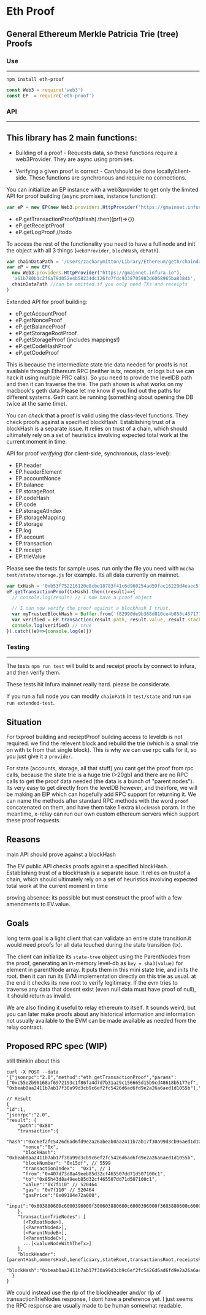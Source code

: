 # Eth Proof
## General Ethereum Merkle Patricia Trie (tree) Proofs

### Use
---
```
npm install eth-proof
```
```javascript
const Web3 = require('web3')
const EP  = require('eth-proof')
```

### API
------

This library has 2 main functions:
----------------------------------

* Building of a proof - Requests data, so these functions require a web3Provider. They are async using promises.

* Verifying a given proof is correct - Can/should be done locally/client-side. These functions are synchronous and require no connections.

You can initiallize an EP instance with a web3provider to get only the limited API for proof building (async promises, instance functions):

```javascript
var eP = new EP(new Web3.providers.HttpProvider("https://gmainnet.infura.io"))
```

* eP.getTransactionProof(txHash).then((prf)=>{})
* eP.getReceiptProof
* eP.getLogProof //todo

To access the rest of the functionality you need to have a full node and init the object with all 3 things (`web3Provider`, `blochHash`, `dbPath`). 

```javascript
var chainDataPath = '/Users/zacharymitton/Library/Ethereum/geth/chaindata'
var eP = new EP(
  new Web3.providers.HttpProvider("https://gmainnet.infura.io"),
  'a61b780b1c2f6a79d052e4b58234dc126fd7fdc9338705983d6068965ba8384b',
  chainDataPath //can be omitted if you only need TXs and receipts
)
```

Extended API for proof building:

* eP.getAccountProof
* eP.getNonceProof
* eP.getBalanceProof
* eP.getStorageRootProof
* eP.getStorageProof (includes mappings!)
* eP.getCodeHashProof
* eP.getCodeProof

This is because the intermediate state trie data needed for proofs is not available through Ethereum RPC (neither is tx, receipts, or logs but we can hack it using multiple PRC calls). So you need to provide the levelDB path and then it can traverse the trie. The path shown is what works on my macbook's geth data Please let me know if you find out the paths for different systems. Geth cant be running (something about opening the DB twice at the same time).

You can *check* that a proof is valid using the class-level functions. They check proofs against a specified blockHash. Establishing trust of a blockHash is a separate issue. It relies on trust of a chain, which should ultimately rely on a set of heuristics involving expected total work at the current moment in time.

API for proof *verifying* (for client-side, synchronous, class-level):

* EP.header
* EP.headerElement
* EP.accountNonce
* EP.balance
* EP.storageRoot
* EP.codeHash
* EP.code
* EP.storageAtIndex
* EP.storageMapping
* EP.storage
* EP.log
* EP.account
* EP.transaction
* EP.receipt
* EP.trieValue

Please see the tests for sample uses. run only the file you need with `mocha test/state/storage.js` for example. Its all data currently on mainnet.

```javascript
var txHash = '0xb53f752216120e8cbe18783f41c6d960254ad59fac16229d4eaec5f7591319de'
eP.getTransactionProof(txHash).then((result)=>{
  // console.log(result) // I now have a proof object

  // I can now verify the proof against a blockhash I trust.
  var myTrustedBlockHash = Buffer.from('f82990de9b368d810ce4b858c45717737245aa965771565f8a41df4c75acc171','hex')
  var verified = EP.transaction(result.path, result.value, result.stack, result.header, myTrustedBlockHash)
  console.log(verified) // true
}).catch((e)=>{console.log(e)})
```

### Testing
----------
The tests `npm run test` will build tx and receipt proofs by connect to infura, and then verify them.

These tests hit Infura mainnet really hard. please be considerate.

If you run a full node you can modify `chainPath` in `test/state` and run `npm run extended-test`.



Situation
---------
For txproof building and recieptProof building access to leveldb is not required. we find the relevent block and rebuild the trie (which is a small trie on with tx from that single block). This is why we can use rpc calls for it, so you just give it a `provider`.

For state (accounts, storage, all that stuff) you cant get the proof from rpc calls, because the state trie is a huge trie (>20gb) and there are no RPC calls to get the proof data needed (the data is a bunch of "parent nodes"). Its very easy to get directly from the levelDB however, and theirfore, we will be making an EIP which can hopefully add RPC support for returning it. We can name the methods after standard RPC methods with the word `proof` concatenated on them, and have them take 1 extra `blockHash` param. In the meantime, x-relay can run our own custom ethereum servers which support these proof requests.


Reasons
-------
main API should prove against a blockHash

The EV public API checks proofs against a specified blockHash. Establishing trust of a blockHash is a separate issue. It relies on trustof a chain, which should ultimately rely on a set of heuristics involving expected total work at the current moment in time

proving absence:
its possible but must construct the proof with a few amendments to EV.value.

Goals
-----

long term goal is a light client that can validate an entire state transition.it would need proofs for all data touched during the state transition (tx).

The client can initialize its `state-tree` object using the ParentNodes from the proof, generating an in-memory level-db as `key = sha3(value)` for element in parentNode array. It puts them in this mini state trie, and inits the root. then it can run its EVM implementation directly on this trie as usual. at the end it checks its new root to verify legitimacy. If the evm tries to traverse any data that doesnt exist (even null data must have proof of null), it should return as invalid.

We are also finding it useful to relay ethereum to itself. It sounds weird, but you can later make proofs about any historical information and information not usually available to the EVM can be made available as needed from the relay contract.

Proposed RPC spec (WIP)
-----------------
still thinkin about this

```
curl -X POST --data '{"jsonrpc":"2.0","method":"eth_getTransactionProof","params":["0xc55e2b90168af6972193c1f86fa4d7d7b31a29c156665d15b9cd48618b5177ef", "0xbeab0aa2411b7ab17f30a99d3cb9c6ef2fc5426d6ad6fd9e2a26a6aed1d1055b"],"id":1}'

// Result
{
"id":1,
"jsonrpc":"2.0",
"result": {
    "path":"0x80"
    "transaction":{
      "hash":"0xc6ef2fc5426d6ad6fd9e2a26abeab0aa2411b7ab17f30a99d3cb96aed1d1055b",
      "nonce":"0x",
      "blockHash": "0xbeab0aa2411b7ab17f30a99d3cb9c6ef2fc5426d6ad6fd9e2a26a6aed1d1055b",
      "blockNumber": "0x15df", // 5599
      "transactionIndex":  "0x1", // 1
      "from":"0x407d73d8a49eeb85d32cf465507dd71d507100c1",
      "to":"0x85h43d8a49eeb85d32cf465507dd71d507100c1",
      "value":"0x7f110" // 520464
      "gas": "0x7f110" // 520464
      "gasPrice":"0x09184e72a000",
      "input":"0x603880600c6000396000f300603880600c6000396000f3603880600c6000396000f360",
    },
    "transactionTrieNodes": [
      [<TxRootNode>],
      [<ParentNodeA>],
      [<ParentNodeB>],
      [<ParentNodeC>],
      ...[<valueNodeWithTheTx>]
    ],
    "blockHeader": [parentHash,ommersHash,beneficiary,stateRoot,transactionsRoot,receiptsRoot,logsBloom,,difficulty,number,gasLimit,gasUsed,timestamp,extraData,mixHash,nonce],
    "blockHash":"0xbeab0aa2411b7ab17f30a99d3cb9c6ef2fc5426d6ad6fd9e2a26a6aed1d1055b"
  }
}
```

We could instead use the rlp of the blockheader and/or rlp of transactionTrieNodes response, I dont have a preference yet. I just seems the RPC response are usually made to be human somewhat readable.
